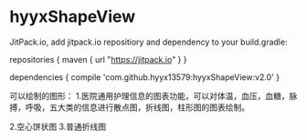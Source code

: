 # hyyxShapeView

JitPack.io, add jitpack.io repositiory and dependency to your build.gradle:

  repositories {
      maven {
          url "https://jitpack.io"
      }
  }

  dependencies {
      compile 'com.github.hyyx13579:hyyxShapeView:v2.0'
  }



可以绘制的图形：
1.医院通用护理信息的图表功能，可以对体温，血压，血糖，脉搏，呼吸，五大类的信息进行散点图，折线图，柱形图的图表绘制。

2.空心饼状图
3.普通折线图
